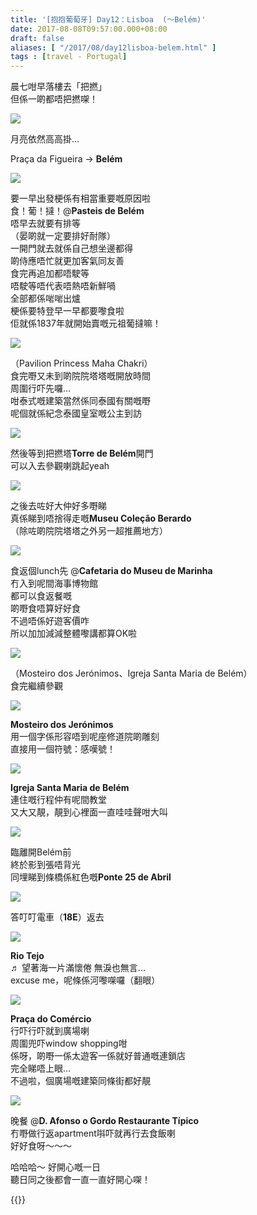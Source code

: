 ```yaml
---
title: '[抱抱葡萄牙] Day12：Lisboa  (～Belém)'
date: 2017-08-08T09:57:00.000+08:00
draft: false
aliases: [ "/2017/08/day12lisboa-belem.html" ]
tags : [travel - Portugal]
---
```


晨七咁早落樓去「把撚」  
但係一啲都唔把撚㗎！

[![](https://c1.staticflickr.com/5/4316/35784934930_8f89ccd0a0_z.jpg)](https://c1.staticflickr.com/5/4316/35784934930_8f89ccd0a0_z.jpg)

月亮依然高高掛...

  
Praça da Figueira → **Belém**  

[![](https://c1.staticflickr.com/5/4308/35342889334_4cec1befd2_z.jpg)](https://c1.staticflickr.com/5/4308/35342889334_4cec1befd2_z.jpg)

要一早出發梗係有相當重要嘅原因啦  
食！葡！撻！@**Pasteis de Belém**  
唔早去就要有排等  
（晏啲就一定要排好耐隊）  
一開門就去就係自己想坐邊都得  
啲侍應唔忙就更加客氣同友善  
食完再追加都唔駛等  
唔駛等唔代表唔熱唔新鮮喎  
全部都係啱啱出爐  
梗係要特登早一早都要嚟食啦  
佢就係1837年就開始賣嘅元祖葡撻嘛！  

[![](https://c1.staticflickr.com/5/4323/36139448856_bdf13a9f33_z.jpg)](https://c1.staticflickr.com/5/4323/36139448856_bdf13a9f33_z.jpg)

（Pavilion Princess Maha Chakri）  
食完嘢又未到啲院院塔塔嘅開放時間  
周圍行吓先囉...  
咁泰式嘅建築當然係同泰國有關嘅嘢  
呢個就係紀念泰國皇室嘅公主到訪  

![](/images/portugal12.jpg)

然後等到把撚塔**Torre de Belém**開門  
可以入去參觀喇跳起yeah  

[![](https://c1.staticflickr.com/5/4326/36047996831_98d7a7bd6a_z.jpg)](https://c1.staticflickr.com/5/4326/36047996831_98d7a7bd6a_z.jpg)

之後去咗好大仲好多嘢睇  
真係睇到唔捨得走嘅**Museu Coleção Berardo**  
（除咗啲院院塔塔之外另一超推薦地方）  

[![](https://c1.staticflickr.com/5/4305/35894076910_057f371176_z.jpg)](https://c1.staticflickr.com/5/4305/35894076910_057f371176_z.jpg)

食返個lunch先 @**Cafetaria do Museu de Marinha**  
冇入到呢間海事博物館  
都可以食返餐嘅  
啲嘢食唔算好好食  
不過唔係好遊客價咋  
所以加加減減整體嚟講都算OK啦  

[![](https://c1.staticflickr.com/5/4313/36287222245_9dc2cfc6d4_z.jpg)](https://c1.staticflickr.com/5/4313/36287222245_9dc2cfc6d4_z.jpg)

（Mosteiro dos Jerónimos、Igreja Santa Maria de Belém）  
食完繼續參觀  

[![](https://c1.staticflickr.com/5/4326/36154936771_f9951d88ae_z.jpg)](https://c1.staticflickr.com/5/4326/36154936771_f9951d88ae_z.jpg)

**Mosteiro dos Jerónimos**  
用一個字係形容唔到呢座修道院啲雕刻  
直接用一個符號：感嘆號！  

[![](https://c1.staticflickr.com/5/4298/36121485892_1afc7a083b_z.jpg)](https://c1.staticflickr.com/5/4298/36121485892_1afc7a083b_z.jpg)

**Igreja Santa Maria de Belém**  
連住嘅行程仲有呢間教堂  
又大又靚，靚到心裡面一直哇哇聲咁大叫  

[![](https://c1.staticflickr.com/5/4304/35790807510_b790f5a958_z.jpg)](https://c1.staticflickr.com/5/4304/35790807510_b790f5a958_z.jpg)

臨離開Belém前  
終於影到張唔背光  
同埋睇到條橋係紅色嘅**Ponte 25 de Abril**  

[![](https://c1.staticflickr.com/5/4304/35895186130_82bfc6bb8f_z.jpg)](https://c1.staticflickr.com/5/4304/35895186130_82bfc6bb8f_z.jpg)

答叮叮電車（**18E**）返去  

[![](https://c1.staticflickr.com/5/4320/36288688395_c199408645_z.jpg)](https://c1.staticflickr.com/5/4320/36288688395_c199408645_z.jpg)

**Rio Tejo**  
♬ 望著海一片滿懷倦 無淚也無言...  
excuse me，呢條係河嚟㗎囉（翻眼）  

[![](https://c1.staticflickr.com/5/4309/35895444300_9276f54272_z.jpg)](https://c1.staticflickr.com/5/4309/35895444300_9276f54272_z.jpg)

**Praça do Comércio**  
行吓行吓就到廣場喇  
周圍兜吓window shopping咁  
係呀，啲嘢一係太遊客一係就好普通嘅連鎖店  
完全睇唔上眼...  
不過啦，個廣場嘅建築同條街都好靚  

[![](https://c1.staticflickr.com/5/4309/36289052065_85ea5ac711_z.jpg)](https://c1.staticflickr.com/5/4309/36289052065_85ea5ac711_z.jpg)

晚餐 @**D. Afonso o Gordo Restaurante Típico**  
冇嘢做行返apartment唞吓就再行去食飯喇  
好好食呀～～～  
  
  
哈哈哈～ 好開心嘅一日  
聽日同之後都會一直一直好開心㗎！  
  

{{<portugal>}}  
